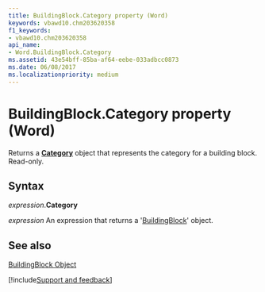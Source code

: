```yaml
---
title: BuildingBlock.Category property (Word)
keywords: vbawd10.chm203620358
f1_keywords:
- vbawd10.chm203620358
api_name:
- Word.BuildingBlock.Category
ms.assetid: 43e54bff-85ba-af64-eebe-033adbcc0873
ms.date: 06/08/2017
ms.localizationpriority: medium
---
```



# BuildingBlock.Category property (Word)

Returns a **[Category](Word.Category.md)** object that represents the category for a building block. Read-only.


## Syntax

_expression_.**Category**

 _expression_ An expression that returns a '[BuildingBlock](Word.BuildingBlock.md)' object.


## See also


[BuildingBlock Object](Word.BuildingBlock.md)

[!include[Support and feedback](~/includes/feedback-boilerplate.md)]